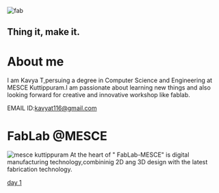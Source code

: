 ![fab](https://user-images.githubusercontent.com/32705189/31854708-8c4590ce-b652-11e7-8281-09dbc571af91.png) 
## Thing it, make it.
# About me
  I am Kavya T,persuing a degree in Computer Science and Engineering at MESCE Kuttippuram.I am passionate about learning new things and also looking forward for creative and innovative workshop like fablab.
  
EMAIL ID:kavyat116@gmail.com
# FabLab @MESCE
![mesce kuttippuram](https://user-images.githubusercontent.com/32705189/31855062-c24c2ea8-b657-11e7-8fd3-4e46098b31bd.jpg)
At the heart of " FabLab-MESCE" is digital manufacturing technology,combininig 2D ang 3D design with the latest fabrication technology.


[day 1](http://kavyat96.github.io/day1)
